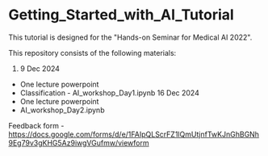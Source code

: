 # Getting_Started_with_AI_Tutorial

This tutorial is designed for the "Hands-on Seminar for Medical AI 2022". 

This repository consists of the following materials:
1. 9 Dec 2024
  - One lecture powerpoint 
  - Classification - AI_workshop_Day1.ipynb
    16 Dec 2024
  - One lecture powerpoint
  - AI_workshop_Day2.ipynb

Feedback form - https://docs.google.com/forms/d/e/1FAIpQLScrFZ1lQmUtjnfTwKJnGhBGNh9Eg79v3gKHG5Az9iwgVGufmw/viewform



